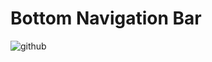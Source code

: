 #  Bottom Navigation Bar

![github](https://user-images.githubusercontent.com/58117224/129041222-ede73aca-7e6f-4b44-a91f-c1c5e1d185b4.gif)

